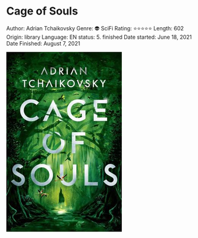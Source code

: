 # Cage of Souls

Author: Adrian Tchaikovsky
Genre: 👽 SciFi
Rating: ⭐️⭐️⭐️⭐️⭐️
Length: 602
Origin: library
Language: EN
status: 5. finished
Date started: June 18, 2021
Date Finished: August 7, 2021

![Cage%20of%20Souls%20dc3116f9ee2345c8bf47e2fb5d9d50c0/Untitled.png](Cage%20of%20Souls%20dc3116f9ee2345c8bf47e2fb5d9d50c0/Untitled.png)